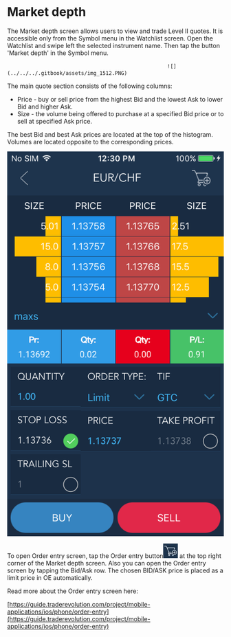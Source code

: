 # Market depth

The Market depth screen allows users to view and trade Level II quotes. It is accessible only from the Symbol menu in the Watchlist screen.  Open the Watchlist and swipe left the selected instrument name. Then tap the button 'Market depth' in the Symbol menu.

                                                        ![](../../../.gitbook/assets/img_1512.PNG) 

The main quote section consists of the following columns:

* Price - buy or sell price from the highest Bid and the lowest Ask to lower Bid and higher Ask.
* Size - the volume being offered to purchase at a specified Bid price or to sell at specified Ask price.

The best Bid and best Ask prices are located at the top of the histogram. Volumes are located opposite to the corresponding prices.

![](../../../.gitbook/assets/market-depth.png)

To open Order entry screen, tap the Order entry button![](../../../.gitbook/assets/oe%20%283%29.jpg)
at the top right corner of the Market depth screen. Also you can open the Order entry screen by tapping the Bid/Ask row. The chosen BID/ASK price is placed as a limit price in OE automatically.


Read more about the Order entry screen here:

[https://guide.traderevolution.com/project/mobile-applications/ios/phone/order-entry](https://guide.traderevolution.com/project/mobile-applications/ios/phone/order-entry)

